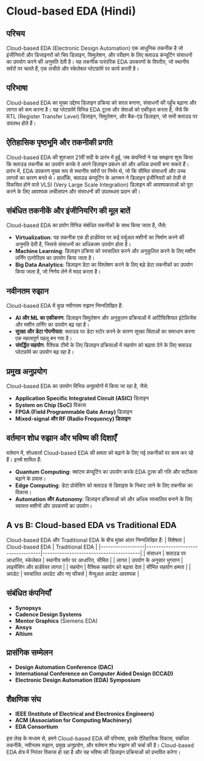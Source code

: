 # Cloud-based EDA (Hindi)

## परिचय
Cloud-based EDA (Electronic Design Automation) एक आधुनिक तकनीक है जो इंजीनियरों और डिजाइनरों को चिप डिज़ाइन, सिमुलेशन, और परीक्षण के लिए क्लाउड कंप्यूटिंग संसाधनों का उपयोग करने की अनुमति देती है। यह तकनीक पारंपरिक EDA उपकरणों के विपरीत, जो स्थानीय सर्वरों पर चलते हैं, एक लचीले और स्केलेबल प्लेटफ़ॉर्म पर कार्य करती है। 

## परिभाषा
Cloud-based EDA का मुख्य उद्देश्य डिज़ाइन प्रक्रिया को सरल बनाना, संसाधनों की पहुँच बढ़ाना और लागत को कम करना है। यह प्लेटफ़ॉर्म विभिन्न EDA टूल्स और सेवाओं को एकीकृत करता है, जैसे कि RTL (Register Transfer Level) डिज़ाइन, सिमुलेशन, और बैक-एंड डिज़ाइन, जो सभी क्लाउड पर उपलब्ध होते हैं।

## ऐतिहासिक पृष्ठभूमि और तकनीकी प्रगति
Cloud-based EDA की शुरुआत 21वीं सदी के प्रारंभ में हुई, जब कंपनियों ने यह समझना शुरू किया कि क्लाउड तकनीक का उपयोग करके वे अपने डिज़ाइन प्रबंधन को और अधिक प्रभावी बना सकते हैं। प्रारंभ में, EDA उपकरण मुख्य रूप से स्थानीय सर्वरों पर निर्भर थे, जो कि सीमित संसाधनों और उच्च लागतों का कारण बनते थे। हालाँकि, क्लाउड कंप्यूटिंग के आगमन ने डिज़ाइन इंजीनियरों को तेज़ी से विकसित होने वाले VLSI (Very Large Scale Integration) डिज़ाइन की आवश्यकताओं को पूरा करने के लिए आवश्यक लचीलापन और संसाधनों की उपलब्धता प्रदान की।

## संबंधित तकनीकें और इंजीनियरिंग की मूल बातें
Cloud-based EDA का प्रयोग विभिन्न संबंधित तकनीकों के साथ किया जाता है, जैसे:
- **Virtualization**: यह तकनीक एक ही हार्डवेयर पर कई वर्चुअल मशीनों का निर्माण करने की अनुमति देती है, जिससे संसाधनों का अधिकतम उपयोग होता है।
- **Machine Learning**: डिज़ाइन प्रक्रिया को स्वचालित करने और अनुकूलित करने के लिए मशीन लर्निंग एल्गोरिदम का उपयोग किया जाता है।
- **Big Data Analytics**: डिज़ाइन डेटा का विश्लेषण करने के लिए बड़े डेटा तकनीकों का उपयोग किया जाता है, जो निर्णय लेने में मदद करता है।

## नवीनतम रुझान
Cloud-based EDA में कुछ नवीनतम रुझान निम्नलिखित हैं:
- **AI और ML का एकीकरण**: डिज़ाइन सिमुलेशन और अनुकूलन प्रक्रियाओं में आर्टिफिशियल इंटेलिजेंस और मशीन लर्निंग का उपयोग बढ़ रहा है।
- **सुरक्षा और डेटा गोपनीयता**: क्लाउड पर डेटा स्टोर करने के कारण सुरक्षा चिंताओं का समाधान करना एक महत्वपूर्ण पहलू बन गया है।
- **संवर्द्धित सहयोग**: वैश्विक टीमों के लिए डिज़ाइन प्रक्रियाओं में सहयोग को बढ़ावा देने के लिए क्लाउड प्लेटफ़ॉर्म का उपयोग बढ़ रहा है।

## प्रमुख अनुप्रयोग
Cloud-based EDA का उपयोग विभिन्न अनुप्रयोगों में किया जा रहा है, जैसे:
- **Application Specific Integrated Circuit (ASIC)** डिज़ाइन
- **System on Chip (SoC)** विकास
- **FPGA (Field Programmable Gate Array)** डिज़ाइन
- **Mixed-signal और RF (Radio Frequency) डिज़ाइन**

## वर्तमान शोध रुझान और भविष्य की दिशाएँ
वर्तमान में, शोधकर्ता Cloud-based EDA की क्षमता को बढ़ाने के लिए नई तकनीकों पर काम कर रहे हैं। इनमें शामिल हैं:
- **Quantum Computing**: क्वांटम कंप्यूटिंग का उपयोग करके EDA टूल्स की गति और सटीकता बढ़ाने के प्रयास।
- **Edge Computing**: डेटा प्रोसेसिंग को क्लाउड से डिवाइस के निकट लाने के लिए तकनीक का विकास।
- **Automation और Autonomy**: डिज़ाइन प्रक्रियाओं को और अधिक स्वचालित बनाने के लिए स्वायत्त मशीनों और उपकरणों का उपयोग।

## A vs B: Cloud-based EDA vs Traditional EDA
Cloud-based EDA और Traditional EDA के बीच मुख्य अंतर निम्नलिखित हैं:
| विशेषता          | Cloud-based EDA                       | Traditional EDA                        |
|------------------|-----------------------------------|----------------------------------------|
| संसाधन           | क्लाउड पर आधारित, स्केलेबल       | स्थानीय सर्वर पर आधारित, सीमित       |
| लागत             | उपयोग के अनुसार भुगतान            | लाइसेंसिंग और हार्डवेयर लागत         |
| सहयोग            | वैश्विक सहयोग को बढ़ावा देता       | सीमित सहयोग क्षमता                    |
| अपडेट            | स्वचालित अपडेट और नए फीचर्स      | मैन्युअल अपडेट आवश्यक                 |

## संबंधित कंपनियाँ
- **Synopsys**
- **Cadence Design Systems**
- **Mentor Graphics** (Siemens EDA)
- **Ansys**
- **Altium**

## प्रासंगिक सम्मेलन
- **Design Automation Conference (DAC)**
- **International Conference on Computer Aided Design (ICCAD)**
- **Electronic Design Automation (EDA) Symposium**

## शैक्षणिक संघ
- **IEEE (Institute of Electrical and Electronics Engineers)**
- **ACM (Association for Computing Machinery)**
- **EDA Consortium**

इस लेख के माध्यम से, हमने Cloud-based EDA की परिभाषा, इसके ऐतिहासिक विकास, संबंधित तकनीकें, नवीनतम रुझान, प्रमुख अनुप्रयोग, और वर्तमान शोध रुझान की चर्चा की है। Cloud-based EDA क्षेत्र में निरंतर विकास हो रहा है और यह भविष्य की डिज़ाइन प्रक्रियाओं को प्रभावित करेगा।